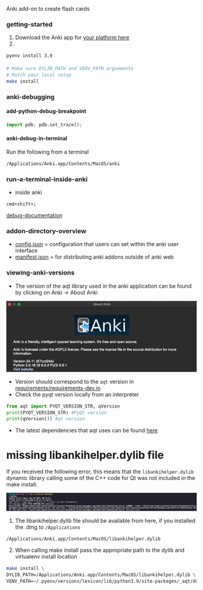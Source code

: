 Anki add-on to create flash cards

### getting-started

1) Download the Anki app for [your platform here](https://apps.ankiweb.net/)
2)
```sh
pyenv install 3.9

# Make sure DYLIB_PATH and VENV_PATH arguements
# Match your local setup
make install

```


### anki-debugging

#### add-python-debug-breakpoint
```python
import pdb; pdb.set_trace();

```

#### anki-debug-in-terminal
Run the following from a terminal
```bash
/Applications/Anki.app/Contents/MacOS/anki
```


### run-a-terminal-inside-anki
- inside anki
```shell
cmd+shift+;
```
[debug-documentation](https://docs.ankiweb.net/misc.html#debug-console)


### addon-directory-overview
- [config.json](addon/config.json) = configuration that users can set within the anki user interface
- [manifest.json](addon/manifest.json) = for distributing anki addons outside of anki web


### viewing-anki-versions
- The version of the aqt library used in the anki application can be found by clicking on Anki -> About Anki

![images/anki_python_version.png](images/anki_python_version.png)
- Version should correspond to the `aqt` version in [requirements/requirements-dev.in](requirements/requirements-dev.in)
- Check the pyqt version locally from an interpreter
```python
from aqt import PYQT_VERSION_STR, qVersion
print(PYQT_VERSION_STR) #PyQt version
print(qVersion()) #qt version
```
- The latest dependencies that aqt uses can be found [here](https://github.com/ankitects/anki/tree/main/python)

# missing libankihelper.dylib file
If you received the following error, this means that the `libankihelper.dylib` dynamic library calling some of the C++ code for Qt was not included in the make install:

![images/anki_missing_dylib.jpg](images/anki_missing_dylib.jpg)


1) The libankihelper.dylib file should be available from here, if you installed the .dmg to `/Applications`
```
/Applications/Anki.app/Contents/MacOS/libankihelper.dylib
```
2) When calling make install pass the appropriate path to the dylib and virtualenv install location
```sh
make install \
DYLIB_PATH=/Applications/Anki.app/Contents/MacOS/libankihelper.dylib \
VENV_PATH=~/.pyenv/versions/lexicon/lib/python3.9/site-packages/_aqt/data/lib/
```